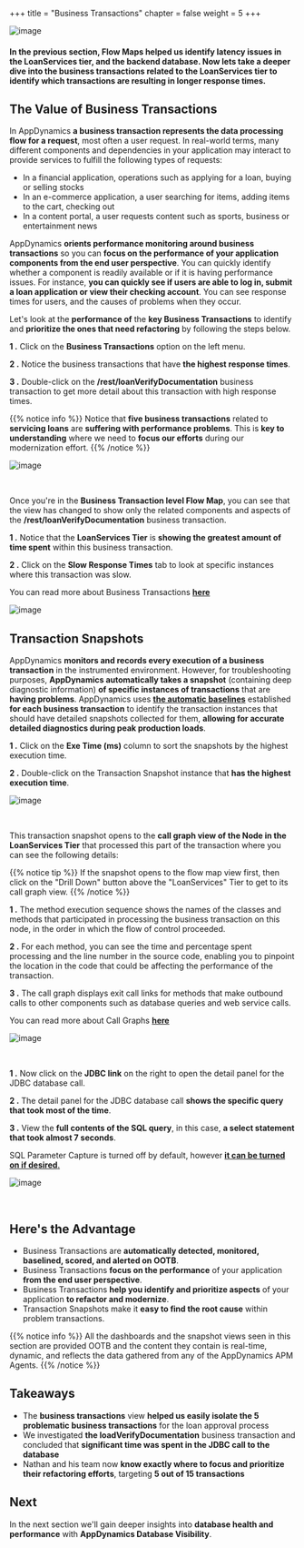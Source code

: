 +++
title = "Business Transactions"
chapter = false
weight = 5
+++

![image](/images/mobilize/ad_team_architect.png)

#### In the previous section, Flow Maps helped us identify latency issues in the LoanServices tier, and the backend database. Now lets take a deeper dive into the business transactions related to the LoanServices tier to identify which transactions are resulting in longer response times.

## The Value of Business Transactions

In AppDynamics **a business transaction represents the data processing flow for a request**, most often a user request. In real-world terms, many different components and dependencies in your application may interact to provide services to fulfill the following types of requests:

- In a financial application, operations such as applying for a loan, buying or selling stocks
- In an e-commerce application, a user searching for items, adding items to the cart, checking out
- In a content portal, a user requests content such as sports, business or entertainment news

AppDynamics **orients performance monitoring around business transactions** so you can **focus on the performance of your application components from the end user perspective**. You can quickly identify whether a component is readily available or if it is having performance issues. For instance, **you can quickly see if users are able to log in, submit a loan application or view their checking account**. You can see response times for users, and the causes of problems when they occur.

Let's look at the **performance of** the **key Business Transactions** to identify and **prioritize the ones that need refactoring** by following the steps below.

**1 .**  Click on the **Business Transactions** option on the left menu.

**2 .**  Notice the business transactions that have **the highest response times**.

**3 .**  Double-click on the **/rest/loanVerifyDocumentation** business transaction to get more detail about this transaction with high response times.

{{% notice info %}}
Notice that **five business transactions** related to **servicing loans** are **suffering with performance problems**.  This is **key to understanding** where we need to **focus our efforts** during our modernization effort.
{{% /notice %}}

![image](/images/mobilize/biz_txns_00.png)

<br>

Once you're in the **Business Transaction level Flow Map**, you can see that the view has changed to show only the related components and aspects of the **/rest/loanVerifyDocumentation** business transaction.  

**1 .**  Notice that the **LoanServices Tier** is **showing the greatest amount of time spent** within this business transaction.

**2 .**  Click on the **Slow Response Times** tab to look at specific instances where this transaction was slow.

You can read more about Business Transactions <a href="https://docs.appdynamics.com/latest/en/application-monitoring/business-transactions" target="_blank">**here**</a>

![image](/images/mobilize/biz_txns_01.png)


## Transaction Snapshots

AppDynamics **monitors and records every execution of a business transaction** in the instrumented environment. However, for troubleshooting purposes, **AppDynamics automatically takes a snapshot** (containing deep diagnostic information) **of specific instances of transactions** that are **having problems**.  AppDynamics uses <a href="https://docs.appdynamics.com/latest/en/application-monitoring/business-transactions/business-transaction-performance/dynamic-baselines" target="_blank">**the automatic baselines**</a> established **for each business transaction** to identify the transaction instances that should have detailed snapshots collected for them, **allowing for accurate detailed diagnostics during peak production loads**.

**1 .**  Click on the **Exe Time (ms)** column to sort the snapshots by the highest execution time.

**2 .**  Double-click on the Transaction Snapshot instance that **has the highest execution time**.

![image](/images/mobilize/biz_txns_02.png)

<br>



This transaction snapshot opens to the **call graph view of the Node in the LoanServices Tier** that processed this part of the transaction where you can see the following details:

{{% notice tip %}}
If the snapshot opens to the flow map view first, then click on the "Drill Down" button above the "LoanServices" Tier to get to its call graph view.
{{% /notice %}}

**1 .**  The method execution sequence shows the names of the classes and methods that participated in processing the business transaction on this node, in the order in which the flow of control proceeded.

**2 .**  For each method, you can see the time and percentage spent processing and the line number in the source code, enabling you to pinpoint the location in the code that could be affecting the performance of the transaction.

**3 .**  The call graph displays exit call links for methods that make outbound calls to other components such as database queries and web service calls.

You can read more about Call Graphs <a href="https://docs.appdynamics.com/latest/en/application-monitoring/business-transactions/transaction-snapshots/call-graphs" target="_blank">**here**</a>

![image](/images/mobilize/biz_txns_03.png)

<br>



**1 .**  Now click on the **JDBC link** on the right to open the detail panel for the JDBC database call.

**2 .**  The detail panel for the JDBC database call **shows the specific query that took most of the time**. 

**3 .**  View the **full contents of the SQL query**, in this case, **a select statement that took almost 7 seconds**. 

SQL Parameter Capture is turned off by default, however <a href="https://docs.appdynamics.com/latest/en/application-monitoring/configure-instrumentation/call-graph-settings" target="_blank">**it can be turned on if desired**.</a>

![image](/images/mobilize/biz_txns_04.png)

<br>

## Here's the Advantage

- Business Transactions are **automatically detected, monitored, baselined, scored, and alerted on OOTB**.
- Business Transactions **focus on the performance** of your application **from the end user perspective**.
- Business Transactions **help you identify and prioritize aspects** of your application **to refactor and modernize**.
- Transaction Snapshots make it **easy to find the root cause** within problem transactions.


{{% notice info %}}
All the dashboards and the snapshot views seen in this section are provided OOTB and the content they contain is real-time, dynamic, and reflects the data gathered from any of the AppDynamics APM Agents.
{{% /notice %}}

## Takeaways

- The **business transactions** view **helped us easily isolate the 5 problematic business transactions** for the loan approval process
- We investigated **the loadVerifyDocumentation** business transaction and concluded that **significant time was spent in the JDBC call to the database**
- Nathan and his team now **know exactly where to focus and prioritize their refactoring efforts**, targeting **5 out of 15 transactions**


## Next <i class='fas fa-cog fa-spin'></i>

In the next section we'll gain deeper insights into **database health and performance** with **AppDynamics Database Visibility**.


<!---

In the next section we'll look at **the level of detail AppDynamics provides for Servers and the Containers** running on them.

{{% notice warning %}}
The Cloud9 workspace should be built by an IAM user with Administrator privileges,
not the root account user. Please ensure you are logged in as an IAM user, not the root
account user.
{{% /notice %}}
-->

<!---
{{% notice info %}}
This workshop was designed to run in the **Oregon (us-west-2)** region. **Please don't
run in any other region.** Future versions of this workshop will expand region availability,
and this message will be removed.
{{% /notice %}}
-->

<!---
{{% notice tip %}}
Ad blockers, javascript disablers, and tracking blockers should be disabled for
the cloud9 domain, or connecting to the workspace might be impacted.
Cloud9 requires third-party-cookies. You can whitelist the [specific domains]( https://docs.aws.amazon.com/cloud9/latest/user-guide/troubleshooting.html#troubleshooting-env-loading).
{{% /notice %}}
-->
